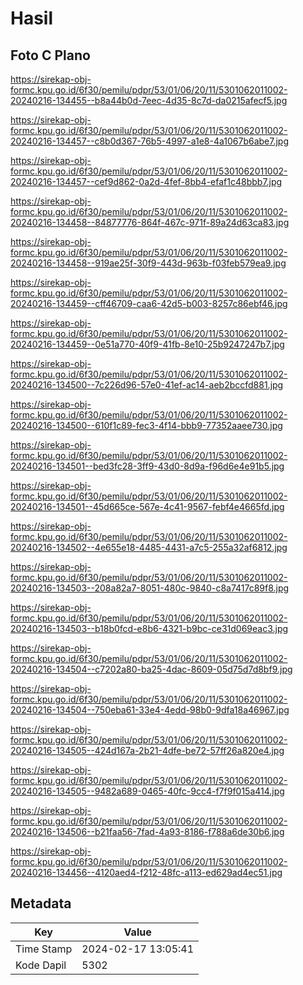 # Hasil

## Foto C Plano

https://sirekap-obj-formc.kpu.go.id/6f30/pemilu/pdpr/53/01/06/20/11/5301062011002-20240216-134455--b8a44b0d-7eec-4d35-8c7d-da0215afecf5.jpg

https://sirekap-obj-formc.kpu.go.id/6f30/pemilu/pdpr/53/01/06/20/11/5301062011002-20240216-134457--c8b0d367-76b5-4997-a1e8-4a1067b6abe7.jpg

https://sirekap-obj-formc.kpu.go.id/6f30/pemilu/pdpr/53/01/06/20/11/5301062011002-20240216-134457--cef9d862-0a2d-4fef-8bb4-efaf1c48bbb7.jpg

https://sirekap-obj-formc.kpu.go.id/6f30/pemilu/pdpr/53/01/06/20/11/5301062011002-20240216-134458--84877776-864f-467c-971f-89a24d63ca83.jpg

https://sirekap-obj-formc.kpu.go.id/6f30/pemilu/pdpr/53/01/06/20/11/5301062011002-20240216-134458--919ae25f-30f9-443d-963b-f03feb579ea9.jpg

https://sirekap-obj-formc.kpu.go.id/6f30/pemilu/pdpr/53/01/06/20/11/5301062011002-20240216-134459--cff46709-caa6-42d5-b003-8257c86ebf46.jpg

https://sirekap-obj-formc.kpu.go.id/6f30/pemilu/pdpr/53/01/06/20/11/5301062011002-20240216-134459--0e51a770-40f9-41fb-8e10-25b9247247b7.jpg

https://sirekap-obj-formc.kpu.go.id/6f30/pemilu/pdpr/53/01/06/20/11/5301062011002-20240216-134500--7c226d96-57e0-41ef-ac14-aeb2bccfd881.jpg

https://sirekap-obj-formc.kpu.go.id/6f30/pemilu/pdpr/53/01/06/20/11/5301062011002-20240216-134500--610f1c89-fec3-4f14-bbb9-77352aaee730.jpg

https://sirekap-obj-formc.kpu.go.id/6f30/pemilu/pdpr/53/01/06/20/11/5301062011002-20240216-134501--bed3fc28-3ff9-43d0-8d9a-f96d6e4e91b5.jpg

https://sirekap-obj-formc.kpu.go.id/6f30/pemilu/pdpr/53/01/06/20/11/5301062011002-20240216-134501--45d665ce-567e-4c41-9567-febf4e4665fd.jpg

https://sirekap-obj-formc.kpu.go.id/6f30/pemilu/pdpr/53/01/06/20/11/5301062011002-20240216-134502--4e655e18-4485-4431-a7c5-255a32af6812.jpg

https://sirekap-obj-formc.kpu.go.id/6f30/pemilu/pdpr/53/01/06/20/11/5301062011002-20240216-134503--208a82a7-8051-480c-9840-c8a7417c89f8.jpg

https://sirekap-obj-formc.kpu.go.id/6f30/pemilu/pdpr/53/01/06/20/11/5301062011002-20240216-134503--b18b0fcd-e8b6-4321-b9bc-ce31d069eac3.jpg

https://sirekap-obj-formc.kpu.go.id/6f30/pemilu/pdpr/53/01/06/20/11/5301062011002-20240216-134504--c7202a80-ba25-4dac-8609-05d75d7d8bf9.jpg

https://sirekap-obj-formc.kpu.go.id/6f30/pemilu/pdpr/53/01/06/20/11/5301062011002-20240216-134504--750eba61-33e4-4edd-98b0-9dfa18a46967.jpg

https://sirekap-obj-formc.kpu.go.id/6f30/pemilu/pdpr/53/01/06/20/11/5301062011002-20240216-134505--424d167a-2b21-4dfe-be72-57ff26a820e4.jpg

https://sirekap-obj-formc.kpu.go.id/6f30/pemilu/pdpr/53/01/06/20/11/5301062011002-20240216-134505--9482a689-0465-40fc-9cc4-f7f9f015a414.jpg

https://sirekap-obj-formc.kpu.go.id/6f30/pemilu/pdpr/53/01/06/20/11/5301062011002-20240216-134506--b21faa56-7fad-4a93-8186-f788a6de30b6.jpg

https://sirekap-obj-formc.kpu.go.id/6f30/pemilu/pdpr/53/01/06/20/11/5301062011002-20240216-134456--4120aed4-f212-48fc-a113-ed629ad4ec51.jpg


## Metadata

| Key        | Value               |
| ---------- | ------------------- |
| Time Stamp | 2024-02-17 13:05:41 |
| Kode Dapil | 5302                |



